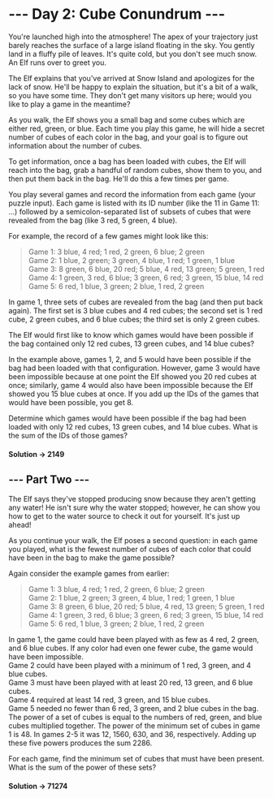 # --- Day 2: Cube Conundrum ---

You're launched high into the atmosphere! The apex of your trajectory just barely reaches the surface of a large island floating in the sky. You gently land in a fluffy pile of leaves. It's quite cold, but you don't see much snow. An Elf runs over to greet you.

The Elf explains that you've arrived at Snow Island and apologizes for the lack of snow. He'll be happy to explain the situation, but it's a bit of a walk, so you have some time. They don't get many visitors up here; would you like to play a game in the meantime?

As you walk, the Elf shows you a small bag and some cubes which are either red, green, or blue. Each time you play this game, he will hide a secret number of cubes of each color in the bag, and your goal is to figure out information about the number of cubes.

To get information, once a bag has been loaded with cubes, the Elf will reach into the bag, grab a handful of random cubes, show them to you, and then put them back in the bag. He'll do this a few times per game.

You play several games and record the information from each game (your puzzle input). Each game is listed with its ID number (like the 11 in Game 11: ...) followed by a semicolon-separated list of subsets of cubes that were revealed from the bag (like 3 red, 5 green, 4 blue).

For example, the record of a few games might look like this:

>   Game 1: 3 blue, 4 red; 1 red, 2 green, 6 blue; 2 green\
    Game 2: 1 blue, 2 green; 3 green, 4 blue, 1 red; 1 green, 1 blue\
    Game 3: 8 green, 6 blue, 20 red; 5 blue, 4 red, 13 green; 5 green, 1 red\
    Game 4: 1 green, 3 red, 6 blue; 3 green, 6 red; 3 green, 15 blue, 14 red\
    Game 5: 6 red, 1 blue, 3 green; 2 blue, 1 red, 2 green

In game 1, three sets of cubes are revealed from the bag (and then put back again). The first set is 3 blue cubes and 4 red cubes; the second set is 1 red cube, 2 green cubes, and 6 blue cubes; the third set is only 2 green cubes.

The Elf would first like to know which games would have been possible if the bag contained only 12 red cubes, 13 green cubes, and 14 blue cubes?

In the example above, games 1, 2, and 5 would have been possible if the bag had been loaded with that configuration. However, game 3 would have been impossible because at one point the Elf showed you 20 red cubes at once; similarly, game 4 would also have been impossible because the Elf showed you 15 blue cubes at once. If you add up the IDs of the games that would have been possible, you get 8.

Determine which games would have been possible if the bag had been loaded with only 12 red cubes, 13 green cubes, and 14 blue cubes. What is the sum of the IDs of those games?

#### Solution -> 2149

## --- Part Two ---

The Elf says they've stopped producing snow because they aren't getting any water! He isn't sure why the water stopped; however, he can show you how to get to the water source to check it out for yourself. It's just up ahead!

As you continue your walk, the Elf poses a second question: in each game you played, what is the fewest number of cubes of each color that could have been in the bag to make the game possible?

Again consider the example games from earlier:

>   Game 1: 3 blue, 4 red; 1 red, 2 green, 6 blue; 2 green\
    Game 2: 1 blue, 2 green; 3 green, 4 blue, 1 red; 1 green, 1 blue\
    Game 3: 8 green, 6 blue, 20 red; 5 blue, 4 red, 13 green; 5 green, 1 red\
    Game 4: 1 green, 3 red, 6 blue; 3 green, 6 red; 3 green, 15 blue, 14 red\
    Game 5: 6 red, 1 blue, 3 green; 2 blue, 1 red, 2 green

In game 1, the game could have been played with as few as 4 red, 2 green, and 6 blue cubes. If any color had even one fewer cube, the game would have been impossible.\
Game 2 could have been played with a minimum of 1 red, 3 green, and 4 blue cubes.\
Game 3 must have been played with at least 20 red, 13 green, and 6 blue cubes.\
Game 4 required at least 14 red, 3 green, and 15 blue cubes.\
Game 5 needed no fewer than 6 red, 3 green, and 2 blue cubes in the bag.\
The power of a set of cubes is equal to the numbers of red, green, and blue cubes multiplied together. The power of the minimum set of cubes in game 1 is 48. In games 2-5 it was 12, 1560, 630, and 36, respectively. Adding up these five powers produces the sum 2286.

For each game, find the minimum set of cubes that must have been present. What is the sum of the power of these sets?

#### Solution -> 71274